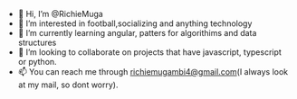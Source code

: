 - 👋 Hi, I’m @RichieMuga
- 👀 I’m interested in football,socializing and anything technology
- 🌱 I’m currently learning angular, patters for algorithims and data structures
- 💞️ I’m looking to collaborate on projects that have javascript, typescript or python.
- 📫 You can reach me through richiemugambi4@gmail.com(I always look at my mail, so dont worry).

<!---
RichieMuga/RichieMuga is a ✨ special ✨ repository because its `README.md` (this file) appears on your GitHub profile.
You can click the Preview link to take a look at your changes.
--->
